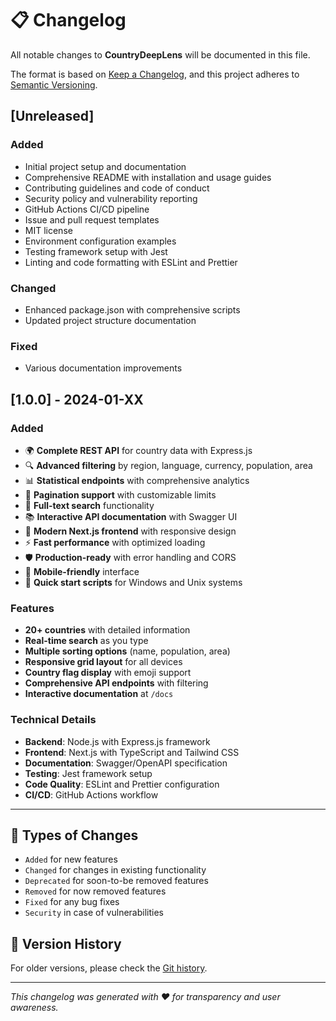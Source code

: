 # 📋 Changelog

All notable changes to **CountryDeepLens** will be documented in this file.

The format is based on [Keep a Changelog](https://keepachangelog.com/en/1.0.0/),
and this project adheres to [Semantic Versioning](https://semver.org/spec/v2.0.0.html).

## [Unreleased]

### Added

- Initial project setup and documentation
- Comprehensive README with installation and usage guides
- Contributing guidelines and code of conduct
- Security policy and vulnerability reporting
- GitHub Actions CI/CD pipeline
- Issue and pull request templates
- MIT license
- Environment configuration examples
- Testing framework setup with Jest
- Linting and code formatting with ESLint and Prettier

### Changed

- Enhanced package.json with comprehensive scripts
- Updated project structure documentation

### Fixed

- Various documentation improvements

## [1.0.0] - 2024-01-XX

### Added

- 🌍 **Complete REST API** for country data with Express.js
- 🔍 **Advanced filtering** by region, language, currency, population, area
- 📊 **Statistical endpoints** with comprehensive analytics
- 📄 **Pagination support** with customizable limits
- 🔎 **Full-text search** functionality
- 📚 **Interactive API documentation** with Swagger UI
- 🎨 **Modern Next.js frontend** with responsive design
- ⚡ **Fast performance** with optimized loading
- 🛡️ **Production-ready** with error handling and CORS
- 📱 **Mobile-friendly** interface
- 🚀 **Quick start scripts** for Windows and Unix systems

### Features

- **20+ countries** with detailed information
- **Real-time search** as you type
- **Multiple sorting options** (name, population, area)
- **Responsive grid layout** for all devices
- **Country flag display** with emoji support
- **Comprehensive API endpoints** with filtering
- **Interactive documentation** at `/docs`

### Technical Details

- **Backend**: Node.js with Express.js framework
- **Frontend**: Next.js with TypeScript and Tailwind CSS
- **Documentation**: Swagger/OpenAPI specification
- **Testing**: Jest framework setup
- **Code Quality**: ESLint and Prettier configuration
- **CI/CD**: GitHub Actions workflow

---

## 📝 Types of Changes

- `Added` for new features
- `Changed` for changes in existing functionality
- `Deprecated` for soon-to-be removed features
- `Removed` for now removed features
- `Fixed` for any bug fixes
- `Security` in case of vulnerabilities

## 🔗 Version History

For older versions, please check the [Git history](https://github.com/imdeepakyadav/countrydeeplens/commits/main).

---

_This changelog was generated with ❤️ for transparency and user awareness._
